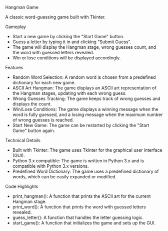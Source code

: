Hangman Game

A classic word-guessing game built with Tkinter.

Gameplay

- Start a new game by clicking the "Start Game" button.
- Guess a letter by typing it in and clicking "Submit Guess".
- The game will display the Hangman stage, wrong guesses count, and the word with guessed letters revealed.
- Win or lose conditions will be displayed accordingly.

Features

- Random Word Selection: A random word is chosen from a predefined dictionary for each new game.
- ASCII Art Hangman: The game displays an ASCII art representation of the Hangman stages, updating with each wrong guess.
- Wrong Guesses Tracking: The game keeps track of wrong guesses and displays the count.
- Win/Lose Conditions: The game displays a winning message when the word is fully guessed, and a losing message when the maximum number of wrong guesses is reached.
- Start New Game: The game can be restarted by clicking the "Start Game" button again.

Technical Details

- Built with Tkinter: The game uses Tkinter for the graphical user interface (GUI).
- Python 3.x compatible: The game is written in Python 3.x and is compatible with Python 3.x versions.
- Predefined Word Dictionary: The game uses a predefined dictionary of words, which can be easily expanded or modified.

Code Highlights

- print_hangman(): A function that prints the ASCII art for the current Hangman stage.
- print_word(): A function that prints the word with guessed letters revealed.
- guess_letter(): A function that handles the letter guessing logic.
- start_game(): A function that initializes the game and sets up the GUI.

